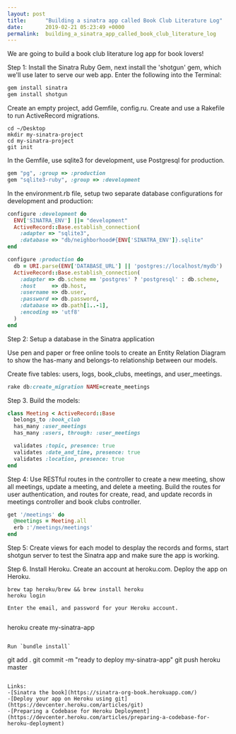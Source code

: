 ```yaml
---
layout: post
title:      "Building a sinatra app called Book Club Literature Log"
date:       2019-02-21 05:23:49 +0000
permalink:  building_a_sinatra_app_called_book_club_literature_log
---
```


We are going to build a book club literature log app for book lovers!

Step 1: Install the Sinatra Ruby Gem, next install the 'shotgun' gem, which we'll use later to serve our web app. Enter the following into the Terminal:

```ruby
gem install sinatra
gem install shotgun
```

Create an empty project, add Gemfile, config.ru. Create and use a Rakefile to run ActiveRecord migrations.

```
cd ~/Desktop
mkdir my-sinatra-project
cd my-sinatra-project
git init
```

In the Gemfile, use sqlite3 for development, use Postgresql for production.

```ruby
gem "pg", :group => :production
gem "sqlite3-ruby", :group => :development
```

In the environment.rb file, setup two separate database configurations for development and production:

```ruby
configure :development do
  ENV['SINATRA_ENV'] ||= "development"
  ActiveRecord::Base.establish_connection(
    :adapter => "sqlite3",
    :database => "db/neighborhood#{ENV['SINATRA_ENV']}.sqlite"
end

configure :production do
  db = URI.parse(ENV['DATABASE_URL'] || 'postgres://localhost/mydb')
  ActiveRecord::Base.establish_connection(
    :adapter => db.scheme == 'postgres' ? 'postgresql' : db.scheme,
    :host     => db.host,
    :username => db.user,
    :password => db.password,
    :database => db.path[1..-1],
    :encoding => 'utf8'
  )
end
```

Step 2: Setup a database in the Sinatra application

Use pen and paper or free online tools to create an Entity Relation Diagram to show the has-many and belongs-to relationship between our models.

Create five tables: users, logs, book_clubs, meetings, and user_meetings.

```ruby
rake db:create_migration NAME=create_meetings
```

Step 3. Build the models:

```ruby
class Meeting < ActiveRecord::Base
  belongs_to :book_club
  has_many :user_meetings
  has_many :users, through: :user_meetings

  validates :topic, presence: true
  validates :date_and_time, presence: true
  validates :location, presence: true
end
```

Step 4:  Use RESTful routes in the controller to create a new meeting, show all meetings, update a meeting, and delete a meeting. Build the routes for user authentication, and routes for create, read, and update records in meetings controller and book clubs controller.

```ruby
get '/meetings' do
  @meetings = Meeting.all
  erb :'/meetings/meetings'
end
```

Step 5: Create views for each model to desplay the records and forms, start shotgun server to test the Sinatra app and make sure the app is working.

Step 6. Install Heroku. Create an account at heroku.com. Deploy the app on Heroku.

```
brew tap heroku/brew && brew install heroku
heroku login

Enter the email, and password for your Heroku account. 
 
```
heroku create my-sinatra-app
```

Run `bundle install`

```
git add .
git commit -m "ready to deploy my-sinatra-app"
git push heroku master
```

Links:
-[Sinatra the book](https://sinatra-org-book.herokuapp.com/)
-[Deploy your app on Heroku using git](https://devcenter.heroku.com/articles/git)
-[Preparing a Codebase for Heroku Deployment](https://devcenter.heroku.com/articles/preparing-a-codebase-for-heroku-deployment)

